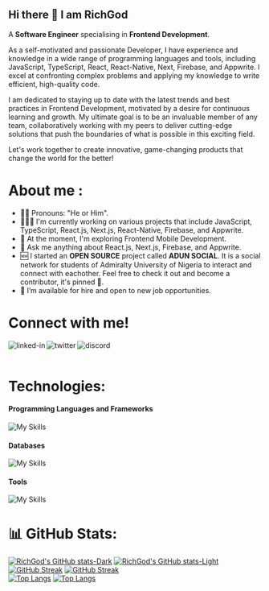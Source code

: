 ## Hi there 👋 I am RichGod

A <b>Software Engineer</b> specialising in <b>Frontend Development</b>.

As a self-motivated and passionate Developer, I have experience and knowledge in a wide range of programming languages and tools, including JavaScript, TypeScript, React, React-Native, Next, Firebase, and Appwrite. I excel at confronting complex problems and applying my knowledge to write efficient, high-quality code.<br/>

I am dedicated to staying up to date with the latest trends and best practices in Frontend Development, motivated by a desire for continuous learning and growth. My ultimate goal is to be an invaluable member of any team, collaboratively working with my peers to deliver cutting-edge solutions that push the boundaries of what is possible in this exciting field.<br/>

Let's work together to create innovative, game-changing products that change the world for the better!

# About me :
- 👩‍💻 Pronouns: "He or Him".
- 👷🏾‍♂️ I'm currently working on various projects that include JavaScript, TypeScript, React.js, Next.js, React-Native, Firebase, and Appwrite.
- 🔭 At the moment, I'm exploring Frontend Mobile Development.
- 💬 Ask me anything about React.js, Next.js, Firebase, and Appwrite.
- 🆕 I started an <b>OPEN SOURCE</b> project called <b>ADUN SOCIAL</b>. It is a social network for students of Admiralty University of Nigeria to interact and connect with eachother. Feel free to check it out and become a contributor, it's pinned 🔽.
- 💼 I’m available for hire and open to new job opportunities.

# Connect with me!
<a href=https://www.linkedin.com/in/richgod-usen-9503201b6/><img align="left" alt="linked-in" src="https://img.shields.io/badge/linkedin-%230077B5.svg?&style=for-the-badge&logo=linkedin&logoColor=white" /></a>
<a href=https://twitter.com/riichgod_><img align="left" alt="twitter" src="https://img.shields.io/badge/twitter-%231DA1F2.svg?&style=for-the-badge&logo=twitter&logoColor=white" /></a>
<a href=https://discord.com/users/RichGod93#3676><img align="left" alt="discord" src="https://img.shields.io/badge/Discord-7289DA?style=for-the-badge&logo=discord&logoColor=white" /></a>  
<br>

# Technologies:

#### Programming Languages and Frameworks
![My Skills](https://skillicons.dev/icons?i=html,css,js,ts,tailwindcss,materialui,react,next,nodejs)
#### Databases
![My Skills](https://skillicons.dev/icons?i=firebase,appwrite)
#### Tools
![My Skills](https://skillicons.dev/icons?i=vscode,git,github,docker,postman,ai,ps,figma,xd)

# 📊 GitHub Stats:
[![RichGod's GitHub stats-Dark](https://github-readme-stats.vercel.app/api?username=RichGod93&show_icons=true&theme=dark#gh-dark-mode-only)](https://github.com/RichGod93/github-readme-stats#gh-dark-mode-only)
[![RichGod's GitHub stats-Light](https://github-readme-stats.vercel.app/api?username=RichGod93&show_icons=true&theme=default#gh-light-mode-only)](https://github.com/RichGod93/github-readme-stats#gh-light-mode-only)<br/>
[![GitHub Streak](https://streak-stats.demolab.com/?user=RichGod93&theme=dark#gh-dark-mode-only)](https://git.io/streak-stats#gh-dark-mode-only)
[![GitHub Streak](https://streak-stats.demolab.com/?user=RichGod93&theme=default#gh-light-mode-only)](https://git.io/streak-stats#gh-light-mode-only)<br/>
[![Top Langs](https://github-readme-stats.vercel.app/api/top-langs/?username=RichGod93&layout=compact&theme=dark#gh-dark-mode-only)](https://github.com/RichGod93/github-readme-stats#gh-dark-mode-only)
[![Top Langs](https://github-readme-stats.vercel.app/api/top-langs/?username=RichGod93&layout=compact&theme=default#gh-light-mode-only)](https://github.com/RichGod93/github-readme-stats#gh-light-mode-only)
